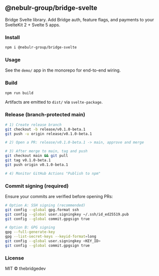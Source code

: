 
## @nebulr-group/bridge-svelte


Bridge Svelte library. Add Bridge auth, feature flags, and payments to your SvelteKit 2 + Svelte 5 apps.

### Install

```bash
npm i @nebulr-group/bridge-svelte
```

### Usage

See the `demo/` app in the monorepo for end-to-end wiring.

### Build


```bash
npm run build
```

Artifacts are emitted to `dist/` via `svelte-package`.

### Release (branch-protected main)

```bash
# 1) Create release branch
git checkout -b release/v0.1.0-beta.1
git push -u origin release/v0.1.0-beta.1

# 2) Open a PR: release/v0.1.0-beta.1 -> main, approve and merge

# 3) After merge to main, tag and push
git checkout main && git pull
git tag v0.1.0-beta.1
git push origin v0.1.0-beta.1

# 4) Monitor GitHub Actions "Publish to npm"
```

### Commit signing (required)

Ensure your commits are verified before opening PRs:

```bash
# Option A: SSH signing (recommended)
git config --global gpg.format ssh
git config --global user.signingkey ~/.ssh/id_ed25519.pub
git config --global commit.gpgsign true

# Option B: GPG signing
gpg --full-generate-key
gpg --list-secret-keys --keyid-format=long
git config --global user.signingkey <KEY_ID>
git config --global commit.gpgsign true
```

### License
MIT © thebridgedev
